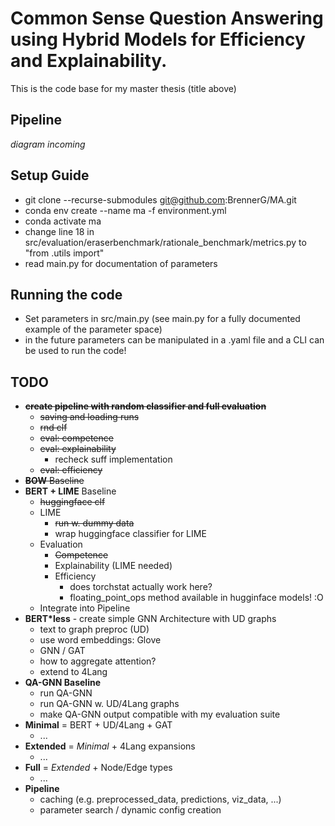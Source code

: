 # Common Sense Question Answering using Hybrid Models for Efficiency and Explainability.
This is the code base for my master thesis (title above)

## Pipeline
_diagram incoming_

## Setup Guide
- git clone --recurse-submodules git@github.com:BrennerG/MA.git
- conda env create --name ma -f environment.yml
- conda activate ma
- change line 18 in src/evaluation/eraserbenchmark/rationale_benchmark/metrics.py to "from .utils import"
- read main.py for documentation of parameters

## Running the code
- Set parameters in src/main.py (see main.py for a fully documented example of the parameter space)
- in the future parameters can be manipulated in a .yaml file and a CLI can be used to run the code!

## TODO
* ~~__create pipeline with random classifier and full evaluation__~~
  - ~~saving and loading runs~~
  - ~~rnd clf~~
  - ~~eval: competence~~
  - ~~eval: explainability~~
    - recheck suff implementation
  - ~~eval: efficiency~~
* ~~__BOW__ Baseline~~
* __BERT + LIME__ Baseline
  - ~~huggingface clf~~
  - LIME
    - ~~run w. dummy data~~
    - wrap huggingface classifier for LIME
  - Evaluation
    - ~~Competence~~
    - Explainability (LIME needed)
    - Efficiency
      - does torchstat actually work here?
      - floating_point_ops method available in hugginface models! :O
  - Integrate into Pipeline
* __BERT*less__ - create simple GNN Architecture with UD graphs
  - text to graph preproc (UD)
  - use word embeddings: Glove
  - GNN / GAT
  - how to aggregate attention?
  - extend to 4Lang
* __QA-GNN Baseline__
  - run QA-GNN
  - run QA-GNN w. UD/4Lang graphs
  - make QA-GNN output compatible with my evaluation suite
* __Minimal__ = BERT + UD/4Lang + GAT
  - ...
* __Extended__ = _Minimal_ + 4Lang expansions 
  - ...
* __Full__ = _Extended_ + Node/Edge types
  - ...
* __Pipeline__
  - caching (e.g. preprocessed_data, predictions, viz_data, ...)
  - parameter search / dynamic config creation